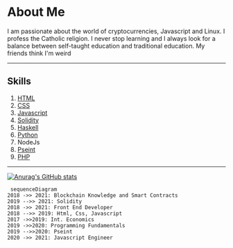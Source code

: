 # About Me
I am passionate about the world of cryptocurrencies, Javascript and Linux. I profess the Catholic religion. I never stop learning and I always look for a balance between self-taught education and traditional education. My friends think  I'm weird

------------

## Skills

1. [ HTML](https://github.com/nicoarkano/cv " HTML")
2. [CSS](https://github.com/nicoarkano/santaclara "CSS")
3. [Javascript](https://github.com/nicoarkano/Javascript "Javascript")
4. [Solidity](https://github.com/nicoarkano/smartcontract "Solidity")
5. [ Haskell](https://github.com/nicoarkano/haskell " Haskell")
6. [Python](http://github.com/nicoarkano/blockchain "Python")
7. NodeJs
8. [Pseint](https://github.com/nicoarkano/pseint "Pseint")
9. [PHP](https://github.com/nicoarkano/php "PHP")

-----
[![Anurag's GitHub stats](https://github-readme-stats.vercel.app/api?username=nicoarkano)](https://github.com/anuraghazra/github-readme-stats)


```mermaid
 sequenceDiagram
2018 ->> 2021: Blockchain Knowledge and Smart Contracts
2019 -->> 2021: Solidity
2018 ->> 2021: Front End Developer
2018 -->> 2019: Html, Css, Javascript
2017 ->>2019: Int. Economics
2019 ->>2020: Programming Fundamentals
2019 -->>2020: Pseint
2020 ->> 2021: Javascript Engineer 
```
